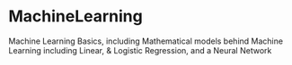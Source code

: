 # MachineLearning
Machine Learning Basics, including Mathematical models behind Machine Learning including Linear, & Logistic Regression, and a Neural Network
